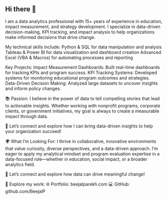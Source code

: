 ## Hi there 👋

I am a data analytics professional with 15+ years of experience in education, impact measurement, and strategy development. I specialize in data-driven decision-making, KPI tracking, and impact analysis to help organizations make informed decisions that drive change. 

My technical skills include:
Python & SQL for data manipulation and analysis
Tableau & Power BI for data visualization and dashboard creation
Advanced Excel (VBA & Macros) for automating processes and reporting

Key Projects:
Impact Measurement Dashboards: Built real-time dashboards for tracking KPIs and program success.
KPI Tracking Systems: Developed systems for monitoring educational program outcomes and strategies.
Data-Driven Decision Making: Analyzed large datasets to uncover insights and inform policy changes.

📚 Passion: I believe in the power of data to tell compelling stories that lead to actionable insights. Whether working with nonprofit programs, corporate clients, or government initiatives, my goal is always to create a measurable impact through data.

🔗 Let’s connect and explore how I can bring data-driven insights to help your organization succeed!


🌍 What I’m Looking For:
I thrive in collaborative, innovative environments that value curiosity, diverse perspectives, and a data-driven approach. I’m eager to apply my analytical mindset and program evaluation expertise in a data-focused role—whether in education, social impact, or a broader analytics field.

📩 Let’s connect and explore how data can drive meaningful change!

🔗 Explore my work:
🌐 Portfolio: beejalparekh.com
💻 GitHub: github.com/BeejalP
